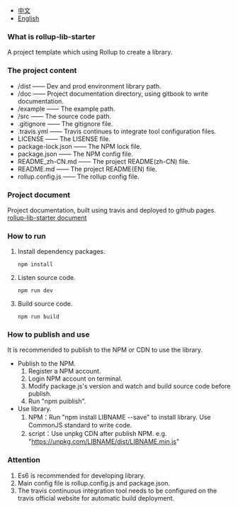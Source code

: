 * [中文](README.zh-CN.md)
* [English](README.md)

### What is rollup-lib-starter

A project template which using Rollup to create a library.

### The project content

- /dist —— Dev and prod environment library path.
- /doc —— Project documentation directory, using gitbook to write documentation.
- /example —— The example path.
- /src —— The source code path.
- .gitignore —— The gitignore file.
- .travis.yml —— Travis continues to integrate tool configuration files.
- LICENSE —— The LISENSE file.
- package-lock.json —— The NPM lock file.
- package.json —— The NPM config file.
- README_zh-CN.md —— The project README(zh-CN) file.
- README.md —— The project README(EN) file.
- rollup.config.js —— The rollup config file.

### Project document

Project documentation, built using travis and deployed to github pages. [rollup-lib-starter document](https://shinn-lancelot.github.io/rollup-lib-starter/)

### How to run

1. Install dependency packages.

    ```
    npm install
    ```

2. Listen source code.

    ```
    npm run dev
    ```

3. Build source code.

    ```
    npm run build
    ```

### How to publish and use

It is recommended to publish to the NPM or CDN to use the library.

* Publish to the NPM.
    1. Register a NPM account.
    2. Login NPM account on terminal.
    3. Modify package.js's version and watch and build source code before publish.
    4. Run "npm puiblish".
* Use library.
    1. NPM：Run "npm install LIBNAME --save" to install library. Use CommonJS standard to write code.
    2. script：Use unpkg CDN after publish NPM. e.g. "https://unpkg.com/LIBNAME/dist/LIBNAME.min.js"

### Attention

1. Es6 is recommended for developing library.
2. Main config file is rollup.config.js and package.json.
3. The travis continuous integration tool needs to be configured on the travis official website for automatic build deployment.
